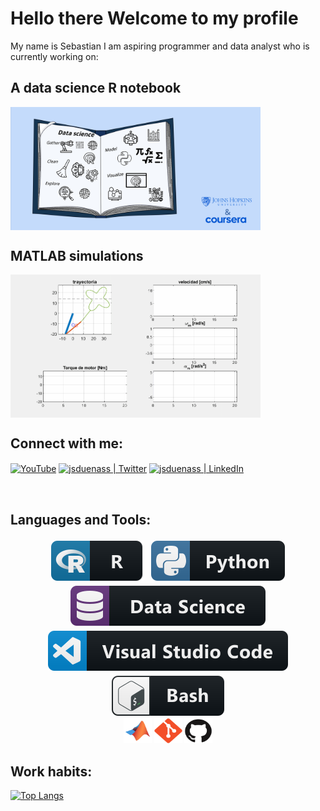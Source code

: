 # Hello there Welcome to my profile 

My name is Sebastian I am aspiring programmer and data analyst who is currently working on:
## A data science R notebook 
[<img align = "center" alt="notebook cover" width="400" src="https://raw.githubusercontent.com/jsduenass/datasciencecoursera/gh-pages/media/vector/coursera_and_jhu.svg" />][notes]
  
## MATLAB simulations
[<img align = "center" alt="notebook cover" width="400" src="https://raw.githubusercontent.com/jsduenass/PA-servomecanismos/master/Simulation.gif" />][simu]
  

<!-- if you see this you are picking behind the curtain may be you want to replicate it
here are some of the resources I've used to create this profile:
 codeSTACKr         Next Level GitHub Profile      https://www.youtube.com/watch?v=ECuqb5Tv9qI 
 MikeCodesDotNET    ColoredBadges                  https://github.com/MikeCodesDotNET/ColoredBadges
                                                   https://github.com/simple-icons/simple-icons
-->

## Connect with me:
[<img align = "center" alt=" YouTube" width="40" src="https://cdn.jsdelivr.net/npm/simple-icons@v3/icons/youtube.svg" />][youtube]
[<img align = "center" alt="jsduenass | Twitter" width="40" src="https://cdn.jsdelivr.net/npm/simple-icons@v3/icons/twitter.svg" />][twitter]
[<img align = "center" alt="jsduenass | LinkedIn" width="40" src="https://cdn.jsdelivr.net/npm/simple-icons@v3/icons/linkedin.svg" />][linkedin]


<br />


[youtube]: https://www.youtube.com/channel/UCMz9gY0KbNBKRmdPq3wIKNA/
[twitter]: https://twitter.com/jsduenass
[linkedin]: https://www.linkedin.com/in/jsduenass/
[notes]: https://github.com/jsduenass/datasciencecoursera
[simu]: https://github.com/jsduenass/PA-servomecanismos

## Languages and Tools:

<p align = "center">
  <!-- For more icons please follow  https://github.com/MikeCodesDotNET/ColoredBadges -->
  <img src = "https://raw.githubusercontent.com/MikeCodesDotNET/ColoredBadges/master/svg/dev/languages/r.svg" alt = "R" style = "vertical-align:top; margin:4px">
  <img src = "https://raw.githubusercontent.com/MikeCodesDotNET/ColoredBadges/master/svg/dev/languages/python.svg" alt = "Python" style = "vertical-align:top; margin:4px">
  
  
  <img src = "https://raw.githubusercontent.com/MikeCodesDotNET/ColoredBadges/master/svg/dev/misc/datascience.svg" alt = "datascience" style = "vertical-align:top; margin:4px">
  <img src = "https://raw.githubusercontent.com/MikeCodesDotNET/ColoredBadges/master/svg/dev/tools/visualstudio_code.svg" alt = "vsc" style = "vertical-align:top; margin:4px">

   <img src = " https://raw.githubusercontent.com/MikeCodesDotNET/ColoredBadges/master/svg/dev/tools/bash.svg" alt = "bash" style = "vertical-align:top; margin:4px">
  
  <br/>

  <img src = "https://raw.githubusercontent.com/devicons/devicon/master/icons/matlab/matlab-original.svg" alt = "MATLAB" width = "45" height = "40"/>  
  <img src = "https://raw.githubusercontent.com/devicons/devicon/master/icons/git/git-original.svg" alt = "git" width = "45" height = "40"/>
  <img src = "https://raw.githubusercontent.com/devicons/devicon/master/icons/github/github-original.svg" alt = "github" width = "45" height = "40" />
  
  <!-- 
  
  <img src = "https://github.com/MikeCodesDotNET/ColoredBadges/blob/master/svg/dev/misc/cloud.svg" alt = "cloud" style = "vertical-align:top; margin:4px">
  
  <img src = "https://github.com/devicons/devicon/blob/master/icons/c/c-original.svg" alt = "C" width = "40" height = "40"/>
  <img src = "https://github.com/devicons/devicon/blob/master/icons/cplusplus/cplusplus-original.svg" alt = "C++" width = "40" height = "40"/>
  
  

  <img src = "https://github.com/MikeCodesDotNET/ColoredBadges/blob/master/svg/dev/tools/jetbrains_pycharm.svg" alt = "PyCharm" style = "vertical-align:top; margin:4px">
  <img src = "https://github.com/MikeCodesDotNET/ColoredBadges/blob/master/svg/dev/misc/ai.svg" alt = "AI" style = "vertical-align:top; margin:4px">
  <img src = "https://github.com/MikeCodesDotNET/ColoredBadges/blob/master/svg/dev/tools/docker.svg" alt = "Docker" style = "vertical-align:top; margin:4px">
  
  <img src = "https://github.com/MikeCodesDotNET/ColoredBadges/blob/master/svg/dev/services/aws.svg" alt = "AWS" style = "vertical-align:top; margin:4px">
  <img src = "https://github.com/MikeCodesDotNET/ColoredBadges/blob/master/svg/dev/services/azure.svg" alt = "Azure" style = "vertical-align:top; margin:4px">
  
  <img src = "https://github.com/MikeCodesDotNET/ColoredBadges/blob/master/svg/dev/misc/tools.svg" alt = "tools" style = "vertical-align:top; margin:4px">
  
  <br>
  
  
  <img src = "https://github.com/devicons/devicon/blob/master/icons/mysql/mysql-original.svg" alt="mysql" width = "45" height = "40"/>
  <img src = "https://github.com/devicons/devicon/blob/master/icons/mongodb/mongodb-original.svg" alt="mongodb" width = "45" height = "40"/>
  <img src = "https://github.com/devicons/devicon/blob/master/icons/oracle/oracle-original.svg" alt="oracle" width = "45" height = "40"/>
  <img src = "https://github.com/devicons/devicon/blob/master/icons/postgresql/postgresql-original.svg" alt="postgresql" width = "45" height = "40"/>
  
  <img src = "https://raw.githubusercontent.com/github/explore/80688e429a7d4ef2fca1e82350fe8e3517d3494d/topics/jupyter-notebook/jupyter-notebook.png" alt="ipynb" width = "45" height = "40"/>
  <img src = "https://github.com/devicons/devicon/blob/master/icons/pycharm/pycharm-original.svg" alt="pycharm" width = "45" height = "40"/>
  -->
</p>


## Work habits:

[![Top Langs](https://github-readme-stats.vercel.app/api/top-langs/?username=jsduenass&hide=javascript,HTML,CSS&layout=compact)](https://github.com/anuraghazra/github-readme-stats)